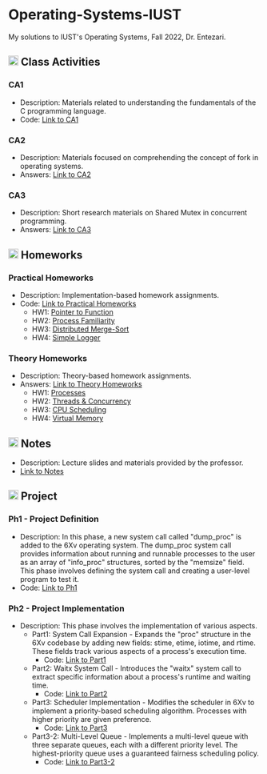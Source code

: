 # Operating-Systems-IUST
My solutions to IUST's Operating Systems, Fall 2022, Dr. Entezari.

## <img width="20" height="20" src="https://img.icons8.com/wired/64/41b883/class.png" alt="class"/> Class Activities
### CA1 
- Description: Materials related to understanding the fundamentals of the C programming language.
- Code: [Link to CA1](https://github.com/lelnazrezaeel/Operating-Systems-IUST/tree/main/Class%20Activities/CA1)

### CA2 
- Description: Materials focused on comprehending the concept of fork in operating systems.
- Answers: [Link to CA2](https://github.com/lelnazrezaeel/Operating-Systems-IUST/tree/main/Class%20Activities/CA2)

### CA3 
- Description: Short research materials on Shared Mutex in concurrent programming.
- Answers: [Link to CA3](https://github.com/lelnazrezaeel/Operating-Systems-IUST/tree/main/Class%20Activities/CA3)

## <img width="20" height="20" src="https://img.icons8.com/ios/50/41b883/homework.png" alt="homework"/> Homeworks
### Practical Homeworks
- Description: Implementation-based homework assignments.
- Code: [Link to Practical Homeworks](https://github.com/lelnazrezaeel/Operating-Systems-IUST/tree/main/Homeworks/Practical)
  - HW1: [Pointer to Function](https://github.com/lelnazrezaeel/Operating-Systems-IUST/tree/main/Homeworks/Practical/HW1)
  - HW2: [Process Familiarity](https://github.com/lelnazrezaeel/Operating-Systems-IUST/tree/main/Homeworks/Practical/HW2)
  - HW3: [Distributed Merge-Sort](https://github.com/lelnazrezaeel/Operating-Systems-IUST/tree/main/Homeworks/Practical/HW3)
  - HW4: [Simple Logger](https://github.com/lelnazrezaeel/Operating-Systems-IUST/tree/main/Homeworks/Practical/HW4)

### Theory Homeworks
- Description: Theory-based homework assignments.
- Answers: [Link to Theory Homeworks](https://github.com/lelnazrezaeel/Operating-Systems-IUST/tree/main/Homeworks/Theory)
  - HW1: [Processes](https://github.com/lelnazrezaeel/Operating-Systems-IUST/tree/main/Homeworks/Theory/HW1)
  - HW2: [Threads & Concurrency](https://github.com/lelnazrezaeel/Operating-Systems-IUST/tree/main/Homeworks/Theory/HW2)
  - HW3: [CPU Scheduling](https://github.com/lelnazrezaeel/Operating-Systems-IUST/tree/main/Homeworks/Theory/HW3)
  - HW4: [Virtual Memory](https://github.com/lelnazrezaeel/Operating-Systems-IUST/tree/main/Homeworks/Theory/HW4)

## <img width="20" height="20" src="https://img.icons8.com/external-smashingstocks-mixed-smashing-stocks/68/41b883/external-Notes-work-from-home-smashingstocks-mixed-smashing-stocks-2.png" alt="Notes"/> Notes
- Description: Lecture slides and materials provided by the professor.
- [Link to Notes](https://github.com/lelnazrezaeel/Operating-Systems-IUST/tree/main/Notes)

## <img width="20" height="20" src="https://img.icons8.com/ios/50/41b883/project.png" alt="project"/> Project
### Ph1 - Project Definition
- Description: In this phase, a new system call called "dump_proc" is added to the 6Xv operating system. The dump_proc system call provides information about running and runnable processes to the user as an array of "info_proc" structures, sorted by the "memsize" field. This phase involves defining the system call and creating a user-level program to test it.
- Code: [Link to Ph1](https://github.com/lelnazrezaeel/Operating-Systems-IUST/tree/main/Project/Ph1)

### Ph2 - Project Implementation
- Description: This phase involves the implementation of various aspects.
  - Part1: System Call Expansion - Expands the "proc" structure in the 6Xv codebase by adding new fields: stime, etime, iotime, and rtime. These fields track various aspects of a process's execution time.
    - Code: [Link to Part1](https://github.com/lelnazrezaeel/Operating-Systems-IUST/tree/main/Project/Ph2/Part1)
  - Part2: Waitx System Call - Introduces the "waitx" system call to extract specific information about a process's runtime and waiting time.
    - Code: [Link to Part2](https://github.com/lelnazrezaeel/Operating-Systems-IUST/tree/main/Project/Ph2/Part2)
  - Part3: Scheduler Implementation - Modifies the scheduler in 6Xv to implement a priority-based scheduling algorithm. Processes with higher priority are given preference.
    - Code: [Link to Part3](https://github.com/lelnazrezaeel/Operating-Systems-IUST/tree/main/Project/Ph2/Part3)
  - Part3-2: Multi-Level Queue - Implements a multi-level queue with three separate queues, each with a different priority level. The highest-priority queue uses a guaranteed fairness scheduling policy.
    - Code: [Link to Part3-2](https://github.com/lelnazrezaeel/Operating-Systems-IUST/tree/main/Project/Ph2/Part3-2)
